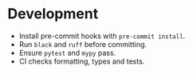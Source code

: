 # Development

- Install pre-commit hooks with `pre-commit install`.
- Run `black` and `ruff` before committing.
- Ensure `pytest` and `mypy` pass.
- CI checks formatting, types and tests.
